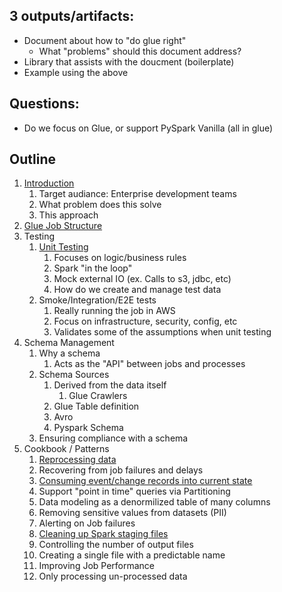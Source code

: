 
## 3 outputs/artifacts:
- Document about how to "do glue right"
    - What "problems" should this document address?
- Library that assists with the doucment (boilerplate)
- Example using the above

## Questions:
- Do we focus on Glue, or support PySpark Vanilla (all in glue)

## Outline

1. [Introduction](./reference.md#introduction)
    1. Target audiance: Enterprise development teams
    1. What problem does this solve
    1. This approach
1. [Glue Job Structure](./reference.md#glue-job-structure)
1. Testing
    1.  [Unit Testing](./reference.md#unit-testing)
        1. Focuses on logic/business rules
        1. Spark "in the loop"
        1. Mock external IO (ex. Calls to s3, jdbc, etc)
        1. How do we create and manage test data
    1. Smoke/Integration/E2E tests
        1. Really running the job in AWS
        1. Focus on infrastructure, security, config, etc
        1. Validates some of the assumptions when unit testing
1. Schema Management
    1. Why a schema
        1. Acts as the "API" between jobs and processes
    1. Schema Sources
        1. Derived from the data itself
            1.  Glue Crawlers
        1. Glue Table definition
        1. Avro
        1. Pyspark Schema
    1. Ensuring compliance with a schema
1. Cookbook / Patterns
    1. [Reprocessing data](./cookbook/reprocessing.md)
    1. Recovering from job failures and delays
    1. [Consuming event/change records into current state](./cookbook/event-change-records.md)
    1. Support "point in time" queries via Partitioning
    1. Data modeling as a denormilized table of many columns
    1. Removing sensitive values from datasets (PII)
    1. Alerting on Job failures
    1. [Cleaning up Spark staging files](./cookbook/cleaning-up-spark-staging-files.md)
    1. Controlling the number of output files
    1. Creating a single file with a predictable name
    1. Improving Job Performance
    1. Only processing un-processed data

